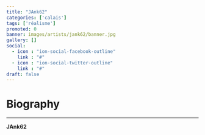```yaml
---
title: "JAnk62"
categories: ['calais']
tags: ['réalisme']
promoted: 0
banner: images/artists/jank62/banner.jpg
gallery: []
social:
  - icon : "ion-social-facebook-outline"
    link : "#"
  - icon : "ion-social-twitter-outline"
    link : "#"
draft: false
---
```


# Biography
---

**JAnk62**